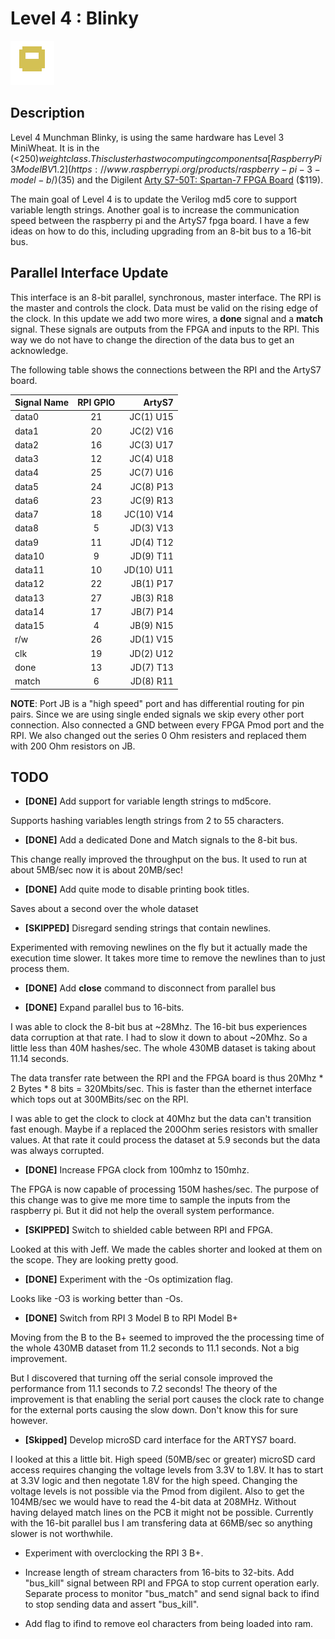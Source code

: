 # Level 4 : Blinky
![level4_Blinky](../images/level4_Blinky.png)

## Description

Level 4 Munchman Blinky, is using the same hardware has Level 3 MiniWheat.
It is in the (<$250) weight class.  This cluster has two
computing components a [Raspberry Pi 3 Model B V1.2](https://www.raspberrypi.org/products/raspberry-pi-3-model-b/)
($35) and the Digilent [Arty S7-50T: Spartan-7 FPGA
Board](https://reference.digilentinc.com/reference/programmable-logic/arty-s7/start) ($119).

The main goal of Level 4 is to update the Verilog md5 core to support variable length
strings. Another goal is to increase the communication speed between the raspberry pi
and the ArtyS7 fpga board.  I have a few ideas on how to do this, including upgrading
from an 8-bit bus to a 16-bit bus.

## Parallel Interface Update

This interface is an 8-bit parallel, synchronous, master interface.
The RPI is the master and controls the clock.  Data must be valid on the
rising edge of the clock.  In this update we add two more wires, a
**done** signal and a **match** signal.  These signals are outputs from
the FPGA and inputs to the RPI.  This way we do not have to change
the direction of the data bus to get an acknowledge.

The following table shows the connections between the RPI and the ArtyS7 board.

| Signal Name   | RPI GPIO  | ArtyS7     |
| ------------- |:---------:| ----------:|
| data0         | 21        | JC(1) U15  |
| data1         | 20        | JC(2) V16  |
| data2         | 16        | JC(3) U17  |
| data3         | 12        | JC(4) U18  |
| data4         | 25        | JC(7) U16  |
| data5         | 24        | JC(8) P13  |
| data6         | 23        | JC(9) R13  |
| data7         | 18        | JC(10) V14 |
| data8         | 5         | JD(3) V13 |
| data9         | 11        | JD(4) T12 |
| data10        | 9         | JD(9) T11 |
| data11        | 10        | JD(10) U11 |
| data12        | 22        | JB(1) P17 |
| data13        | 27        | JB(3) R18 |
| data14        | 17        | JB(7) P14 |
| data15        | 4         | JB(9) N15 |
| r/w           | 26        | JD(1) V15  |
| clk           | 19        | JD(2) U12  |
| done          | 13        | JD(7) T13  |
| match         | 6         | JD(8) R11  |


**NOTE**: Port JB is a "high speed" port and has differential routing for pin pairs.
Since we are using single ended signals we skip every other port connection. Also
connected a GND between every FPGA Pmod port and the RPI. We also changed
out the series 0 Ohm resisters and replaced them with 200 Ohm resistors on JB.


## TODO

* **[DONE]** Add support for variable length strings to md5core.

Supports hashing variables length strings from 2 to 55 characters.

* **[DONE]** Add a dedicated Done and Match signals to the 8-bit bus.

This change really improved the throughput on the bus. It
used to run at about 5MB/sec now it is about 20MB/sec!

* **[DONE]** Add quite mode to disable printing book titles.

Saves about a second over the whole dataset

* **[SKIPPED]** Disregard sending strings that contain newlines.

Experimented with removing newlines on the fly but it actually
made the execution time slower.  It takes more time to remove
the newlines than to just process them.

* **[DONE]** Add **close** command to disconnect from parallel bus

* **[DONE]** Expand parallel bus to 16-bits.

I was able to clock the 8-bit bus at ~28Mhz.  The 16-bit bus experiences
data corruption at that rate.  I had to slow it down to about ~20Mhz.
So a little less than 40M hashes/sec.  The whole 430MB dataset
is taking about 11.14 seconds.

The data transfer rate between the RPI and the FPGA board
is thus 20Mhz * 2 Bytes * 8 bits = 320Mbits/sec.
This is faster than the ethernet interface which tops
out at 300MBits/sec on the RPI.

I was able to get the clock to clock at 40Mhz but the data
can't transition fast enough.  Maybe if a replaced the 200Ohm
series resistors with smaller values.  At that rate it could
process the dataset at 5.9 seconds but the data was always corrupted.

* **[DONE]** Increase FPGA clock from 100mhz to 150mhz.

The FPGA is now capable of processing 150M hashes/sec.
The purpose of this change was to give me more time
to sample the inputs from the raspberry pi.
But it did not help the overall system performance.

* **[SKIPPED]** Switch to shielded cable between RPI and FPGA.

Looked at this with Jeff.  We made the cables shorter and looked
at them on the scope.  They are looking pretty good.

* **[DONE]** Experiment with the -Os optimization flag.

Looks like -O3 is working better than -Os.

* **[DONE]** Switch from RPI 3 Model B to RPI Model B+

Moving from the B to the B+ seemed to improved
the the processing time of the whole 430MB dataset
from 11.2 seconds to 11.1 seconds.  Not a big improvement.

But I discovered that turning off the serial console
improved the performance from 11.1 seconds to 7.2 seconds!
The theory of the improvement is that enabling the serial
port causes the clock rate to change for the external ports
causing the slow down.  Don't know this for sure however.

* **[Skipped]** Develop microSD card interface for the ARTYS7 board.

I looked at this a little bit.  High speed (50MB/sec or greater)
microSD card access requires changing the voltage levels from 3.3V
to 1.8V.  It has to start at 3.3V logic and then negotate 1.8V
for the high speed.  Changing the voltage levels is not possible
via the Pmod from digilent.  Also to get the 104MB/sec we would
have to read the 4-bit data at 208MHz.  Without having delayed
match lines on the PCB it might not be possible.  Currently
with the 16-bit parallel bus I am transfering data at 66MB/sec
so anything slower is not worthwhile.

* Experiment with overclocking the RPI 3 B+.

* Increase length of stream characters from 16-bits to 32-bits.
Add "bus_kill" signal between RPI and FPGA to stop current operation early.
Separate process to monitor "bus_match" and send signal back to ifind
to stop sending data and assert "bus_kill".

* Add flag to ifind to remove eol characters from being loaded into ram.


